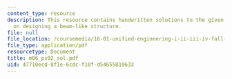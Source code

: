 ```yaml
---
content_type: resource
description: This resource contains handwritten solutions to the given problem set
  on designing a beam-like structure.
file: null
file_location: /coursemedia/16-01-unified-engineering-i-ii-iii-iv-fall-2005-spring-2006/47710ecd8f1e6cdcf10fd54655819633_m06_ps02_sol.pdf
file_type: application/pdf
resourcetype: Document
title: m06_ps02_sol.pdf
uid: 47710ecd-8f1e-6cdc-f10f-d54655819633
---
```

